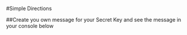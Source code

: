 #Simple Directions

##Create you own message for your Secret Key and see the message in your console below